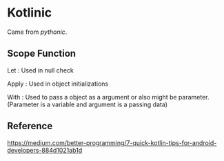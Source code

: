 # Kotlinic

Came from *pythonic*. 

## Scope Function

Let : Used in null check

Apply : Used in object initializations

With : Used to pass a object as a argument or also might be parameter. (Parameter is a variable and argument is a passing data)

## Reference 

https://medium.com/better-programming/7-quick-kotlin-tips-for-android-developers-884d1021ab1d